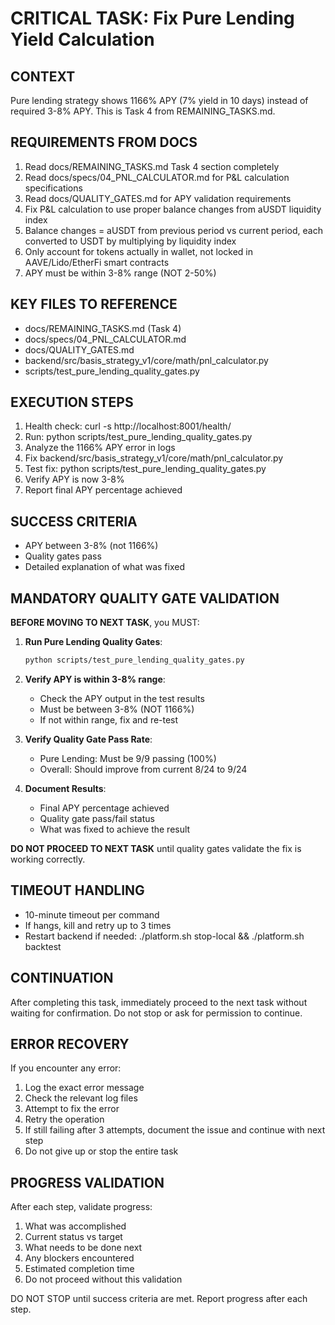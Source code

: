 # CRITICAL TASK: Fix Pure Lending Yield Calculation

## CONTEXT
Pure lending strategy shows 1166% APY (7% yield in 10 days) instead of required 3-8% APY. This is Task 4 from REMAINING_TASKS.md.

## REQUIREMENTS FROM DOCS
1) Read docs/REMAINING_TASKS.md Task 4 section completely
2) Read docs/specs/04_PNL_CALCULATOR.md for P&L calculation specifications
3) Read docs/QUALITY_GATES.md for APY validation requirements
4) Fix P&L calculation to use proper balance changes from aUSDT liquidity index
5) Balance changes = aUSDT from previous period vs current period, each converted to USDT by multiplying by liquidity index
6) Only account for tokens actually in wallet, not locked in AAVE/Lido/EtherFi smart contracts
7) APY must be within 3-8% range (NOT 2-50%)

## KEY FILES TO REFERENCE
- docs/REMAINING_TASKS.md (Task 4)
- docs/specs/04_PNL_CALCULATOR.md
- docs/QUALITY_GATES.md
- backend/src/basis_strategy_v1/core/math/pnl_calculator.py
- scripts/test_pure_lending_quality_gates.py

## EXECUTION STEPS
1) Health check: curl -s http://localhost:8001/health/
2) Run: python scripts/test_pure_lending_quality_gates.py
3) Analyze the 1166% APY error in logs
4) Fix backend/src/basis_strategy_v1/core/math/pnl_calculator.py
5) Test fix: python scripts/test_pure_lending_quality_gates.py
6) Verify APY is now 3-8%
7) Report final APY percentage achieved

## SUCCESS CRITERIA
- APY between 3-8% (not 1166%)
- Quality gates pass
- Detailed explanation of what was fixed

## MANDATORY QUALITY GATE VALIDATION
**BEFORE MOVING TO NEXT TASK**, you MUST:

1. **Run Pure Lending Quality Gates**:
   ```bash
   python scripts/test_pure_lending_quality_gates.py
   ```

2. **Verify APY is within 3-8% range**:
   - Check the APY output in the test results
   - Must be between 3-8% (NOT 1166%)
   - If not within range, fix and re-test

3. **Verify Quality Gate Pass Rate**:
   - Pure Lending: Must be 9/9 passing (100%)
   - Overall: Should improve from current 8/24 to 9/24

4. **Document Results**:
   - Final APY percentage achieved
   - Quality gate pass/fail status
   - What was fixed to achieve the result

**DO NOT PROCEED TO NEXT TASK** until quality gates validate the fix is working correctly.

## TIMEOUT HANDLING
- 10-minute timeout per command
- If hangs, kill and retry up to 3 times
- Restart backend if needed: ./platform.sh stop-local && ./platform.sh backtest

## CONTINUATION
After completing this task, immediately proceed to the next task without waiting for confirmation. Do not stop or ask for permission to continue.

## ERROR RECOVERY
If you encounter any error:
1) Log the exact error message
2) Check the relevant log files
3) Attempt to fix the error
4) Retry the operation
5) If still failing after 3 attempts, document the issue and continue with next step
6) Do not give up or stop the entire task

## PROGRESS VALIDATION
After each step, validate progress:
1) What was accomplished
2) Current status vs target
3) What needs to be done next
4) Any blockers encountered
5) Estimated completion time
6) Do not proceed without this validation

DO NOT STOP until success criteria are met. Report progress after each step.
